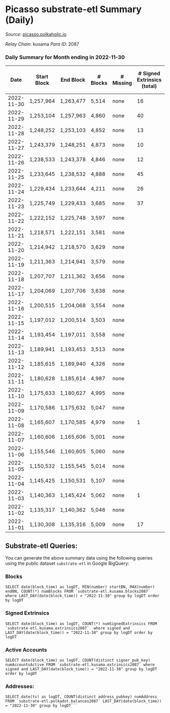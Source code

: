 # Picasso substrate-etl Summary (Daily)

_Source_: [picasso.polkaholic.io](https://picasso.polkaholic.io)

*Relay Chain*: kusama
*Para ID*: 2087



### Daily Summary for Month ending in 2022-11-30


| Date | Start Block | End Block | # Blocks | # Missing | # Signed Extrinsics (total) | # Active Accounts | # Addresses with Balances | # Events | # Transfers | # XCM Transfers In | # XCM Transfers Out |
| ---- | ----------- | --------- | -------- | --------- | --------------------------- | ----------------- | ------------------------- | -------- | ----------- | ------------------ | ------------------- |
| 2022-11-30 | 1,257,964 | 1,263,477 | 5,514 | none  | 16 | 16 | 1,066 | 11,496 | 74  |   |   |
| 2022-11-29 | 1,253,104 | 1,257,963 | 4,860 | none  | 40 | 24 | 1,006 | 10,800 | 360  |   |   |
| 2022-11-28 | 1,248,252 | 1,253,103 | 4,852 | none  | 13 | 12 | 906 | 10,720 | 197  |   |   |
| 2022-11-27 | 1,243,379 | 1,248,251 | 4,873 | none  | 10 | 9 | 756 | 10,564 | 164  |   |   |
| 2022-11-26 | 1,238,533 | 1,243,378 | 4,846 | none  | 12 | 12 | 636 | 11,514 | 416  |   |   |
| 2022-11-25 | 1,233,645 | 1,238,532 | 4,888 | none  | 45 | 20 | 368 | 11,981 | 754  |   |   |
| 2022-11-24 | 1,229,434 | 1,233,644 | 4,211 | none  | 26 | 21 | 161 | 8,968 | 335  |   |   |
| 2022-11-23 | 1,225,749 | 1,229,433 | 3,685 | none  | 37 | 12 |  | 8,972 | 576  | 1 ($7.88) |   |
| 2022-11-22 | 1,222,152 | 1,225,748 | 3,597 | none  |  |  |  | 7,196 |   |   |   |
| 2022-11-21 | 1,218,571 | 1,222,151 | 3,581 | none  |  |  | 21 | 7,164 |   |   |   |
| 2022-11-20 | 1,214,942 | 1,218,570 | 3,629 | none  |  |  |  | 7,260 |   |   |   |
| 2022-11-19 | 1,211,363 | 1,214,941 | 3,579 | none  |  |  | 21 | 7,160 |   |   |   |
| 2022-11-18 | 1,207,707 | 1,211,362 | 3,656 | none  |  |  |  | 7,317 |   |   |   |
| 2022-11-17 | 1,204,069 | 1,207,706 | 3,638 | none  |  |  |  | 7,278 |   |   |   |
| 2022-11-16 | 1,200,515 | 1,204,068 | 3,554 | none  |  |  | 21 | 7,110 |   |   |   |
| 2022-11-15 | 1,197,012 | 1,200,514 | 3,503 | none  |  |  | 21 | 7,007 |   |   |   |
| 2022-11-14 | 1,193,454 | 1,197,011 | 3,558 | none  |  |  |  | 7,118 |   |   |   |
| 2022-11-13 | 1,189,941 | 1,193,453 | 3,513 | none  |  |  |  | 7,028 |   |   |   |
| 2022-11-12 | 1,185,615 | 1,189,940 | 4,326 | none  |  |  |  | 8,655 |   |   |   |
| 2022-11-11 | 1,180,628 | 1,185,614 | 4,987 | none  |  |  |  | 9,977 |   |   |   |
| 2022-11-10 | 1,175,633 | 1,180,627 | 4,995 | none  |  |  |  | 9,996 |   |   |   |
| 2022-11-09 | 1,170,586 | 1,175,632 | 5,047 | none  |  |  |  | 10,097 |   |   |   |
| 2022-11-08 | 1,165,607 | 1,170,585 | 4,979 | none  | 1 | 1 |  | 10,013 | 37  | 1  |   |
| 2022-11-07 | 1,160,606 | 1,165,606 | 5,001 | none  |  |  |  | 10,005 |   |   |   |
| 2022-11-06 | 1,155,546 | 1,160,605 | 5,060 | none  |  |  |  | 10,126 |   |   |   |
| 2022-11-05 | 1,150,532 | 1,155,545 | 5,014 | none  |  |  |  | 10,030 |   |   |   |
| 2022-11-04 | 1,145,425 | 1,150,531 | 5,107 | none  |  |  |  | 10,217 |   |   |   |
| 2022-11-03 | 1,140,363 | 1,145,424 | 5,062 | none  | 1 | 1 | 21 | 10,168 | 36  |   |   |
| 2022-11-02 | 1,135,317 | 1,140,362 | 5,046 | none  |  |  |  | 10,169 |   |   |   |
| 2022-11-01 | 1,130,308 | 1,135,316 | 5,009 | none  | 17 | 1 | 21 | 10,337 | 151  | 1  |   |

## Substrate-etl Queries:
You can generate the above summary data using the following queries using the public dataset `substrate-etl` in Google BigQuery:


### Blocks
```
SELECT date(block_time) as logDT, MIN(number) startBN, MAX(number) endBN, COUNT(*) numBlocks FROM `substrate-etl.kusama.blocks2087`  where LAST_DAY(date(block_time)) = "2022-11-30" group by logDT order by logDT
```


### Signed Extrinsics
```
SELECT date(block_time) as logDT, COUNT(*) numSignedExtrinsics FROM `substrate-etl.kusama.extrinsics2087`  where signed and LAST_DAY(date(block_time)) = "2022-11-30" group by logDT order by logDT
```


### Active Accounts
```
SELECT date(block_time) as logDT, COUNT(distinct signer_pub_key) numAccountsActive FROM `substrate-etl.kusama.extrinsics2087` where signed and LAST_DAY(date(block_time)) = "2022-11-30" group by logDT order by logDT
```


### Addresses:
```
SELECT date(ts) as logDT, COUNT(distinct address_pubkey) numAddress FROM `substrate-etl.polkadot.balances2087` LAST_DAY(date(block_time)) = "2022-11-30" group by logDT```

